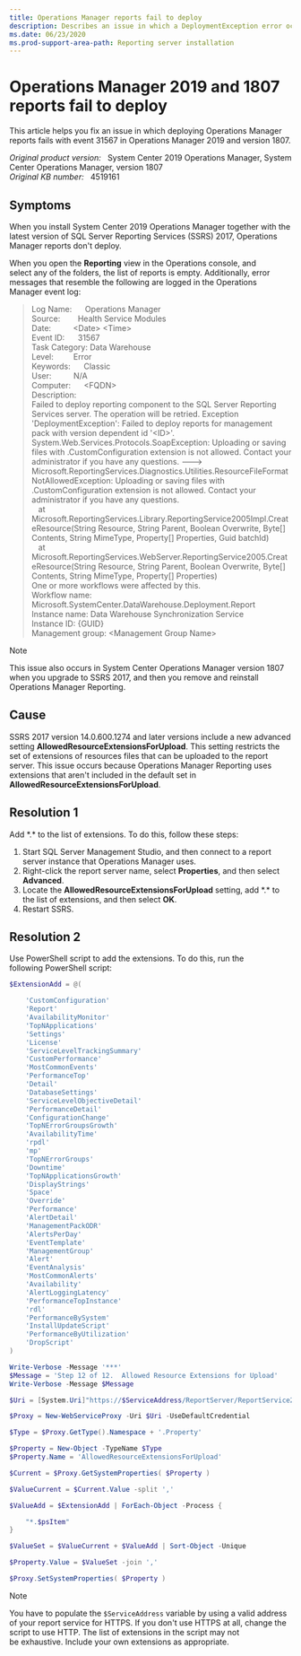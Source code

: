 ```yaml
---
title: Operations Manager reports fail to deploy
description: Describes an issue in which a DeploymentException error occurs when you deploy Operations Manager reports together with SQL Server Reporting Services.
ms.date: 06/23/2020
ms.prod-support-area-path: Reporting server installation
---
```

# Operations Manager 2019 and 1807 reports fail to deploy

This article helps you fix an issue in which deploying Operations Manager reports fails with event 31567 in Operations Manager 2019 and version 1807.

_Original product version:_ &nbsp; System Center 2019 Operations Manager, System Center Operations Manager, version 1807  
_Original KB number:_ &nbsp; 4519161

## Symptoms

When you install System Center 2019 Operations Manager together with the latest version of SQL Server Reporting Services (SSRS) 2017, Operations Manager reports don't deploy.

When you open the **Reporting** view in the Operations console, and select any of the folders, the list of reports is empty. Additionally, error messages that resemble the following are logged in the Operations Manager event log:

> Log Name:      Operations Manager  
Source:        Health Service Modules  
Date:          \<Date> \<Time>  
Event ID:      31567  
Task Category: Data Warehouse  
Level:         Error  
Keywords:      Classic  
User:          N/A  
Computer:      \<FQDN>  
Description:  
Failed to deploy reporting component to the SQL Server Reporting Services server. The operation will be retried.
Exception 'DeploymentException': Failed to deploy reports for management pack with version dependent id '\<ID>'. System.Web.Services.Protocols.SoapException: Uploading or saving files with .CustomConfiguration extension is not allowed. Contact your administrator if you have any questions. --->  
Microsoft.ReportingServices.Diagnostics.Utilities.ResourceFileFormatNotAllowedException: Uploading or saving files with .CustomConfiguration extension is not allowed. Contact your administrator if you have any questions.  
   at Microsoft.ReportingServices.Library.ReportingService2005Impl.CreateResource(String Resource, String Parent, Boolean Overwrite, Byte[] Contents, String MimeType, Property[] Properties, Guid batchId)  
   at Microsoft.ReportingServices.WebServer.ReportingService2005.CreateResource(String Resource, String Parent, Boolean Overwrite, Byte[] Contents, String MimeType, Property[] Properties)  
One or more workflows were affected by this.  
Workflow name: Microsoft.SystemCenter.DataWarehouse.Deployment.Report  
Instance name: Data Warehouse Synchronization Service  
Instance ID: {GUID}  
Management group: \<Management Group Name>

> [!NOTE]
> This issue also occurs in System Center Operations Manager version 1807 when you upgrade to SSRS 2017, and then you remove and reinstall Operations Manager Reporting.

## Cause

SSRS 2017 version 14.0.600.1274 and later versions include a new advanced setting **AllowedResourceExtensionsForUpload**. This setting restricts the set of extensions of resources files that can be uploaded to the report server. This issue occurs because Operations Manager Reporting uses extensions that aren't included in the default set in **AllowedResourceExtensionsForUpload**.

## Resolution 1

Add \*.\* to the list of extensions. To do this, follow these steps:

1. Start SQL Server Management Studio, and then connect to a report server instance that Operations Manager uses.
2. Right-click the report server name, select **Properties**, and then select **Advanced**.
3. Locate the **AllowedResourceExtensionsForUpload** setting, add \*.\* to the list of extensions, and then select **OK**.
4. Restart SSRS.

## Resolution 2

Use PowerShell script to add the extensions. To do this, run the following PowerShell script:

```powershell
$ExtensionAdd = @(

    'CustomConfiguration'
    'Report'
    'AvailabilityMonitor'
    'TopNApplications'
    'Settings'
    'License'
    'ServiceLevelTrackingSummary'
    'CustomPerformance'
    'MostCommonEvents'
    'PerformanceTop'
    'Detail'
    'DatabaseSettings'
    'ServiceLevelObjectiveDetail'
    'PerformanceDetail'
    'ConfigurationChange'
    'TopNErrorGroupsGrowth'
    'AvailabilityTime'
    'rpdl'
    'mp'
    'TopNErrorGroups'
    'Downtime'
    'TopNApplicationsGrowth'
    'DisplayStrings'
    'Space'
    'Override'
    'Performance'
    'AlertDetail'
    'ManagementPackODR'
    'AlertsPerDay'
    'EventTemplate'
    'ManagementGroup'
    'Alert'
    'EventAnalysis'
    'MostCommonAlerts'
    'Availability'
    'AlertLoggingLatency'
    'PerformanceTopInstance'
    'rdl'
    'PerformanceBySystem'
    'InstallUpdateScript'
    'PerformanceByUtilization'
    'DropScript'
)

Write-Verbose -Message '***'
$Message = 'Step 12 of 12.  Allowed Resource Extensions for Upload'
Write-Verbose -Message $Message

$Uri = [System.Uri]"https://$ServiceAddress/ReportServer/ReportService2010.asmx"

$Proxy = New-WebServiceProxy -Uri $Uri -UseDefaultCredential

$Type = $Proxy.GetType().Namespace + '.Property'

$Property = New-Object -TypeName $Type
$Property.Name = 'AllowedResourceExtensionsForUpload'

$Current = $Proxy.GetSystemProperties( $Property )

$ValueCurrent = $Current.Value -split ','

$ValueAdd = $ExtensionAdd | ForEach-Object -Process {

    "*.$psItem"
}

$ValueSet = $ValueCurrent + $ValueAdd | Sort-Object -Unique

$Property.Value = $ValueSet -join ','

$Proxy.SetSystemProperties( $Property )
```

> [!NOTE]
> You have to populate the `$ServiceAddress` variable by using a valid address of your report service for HTTPS. If you don't use HTTPS at all, change the script to use HTTP. The list of extensions in the script may not be exhaustive. Include your own extensions as appropriate.
